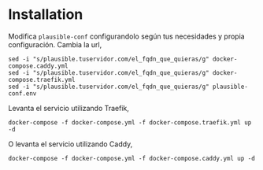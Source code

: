 # Installation

Modifica `plausible-conf` configurandolo según tus necesidades y propia configuración. Cambia la url,

```
sed -i "s/plausible.tuservidor.com/el_fqdn_que_quieras/g" docker-compose.caddy.yml
sed -i "s/plausible.tuservidor.com/el_fqdn_que_quieras/g" docker-compose.traefik.yml
sed -i "s/plausible.tuservidor.com/el_fqdn_que_quieras/g" plausible-conf.env
```

Levanta el servicio utilizando Traefik,

```
docker-compose -f docker-compose.yml -f docker-compose.traefik.yml up -d
```

O levanta el servicio utilizando Caddy,

```
docker-compose -f docker-compose.yml -f docker-compose.caddy.yml up -d
```
